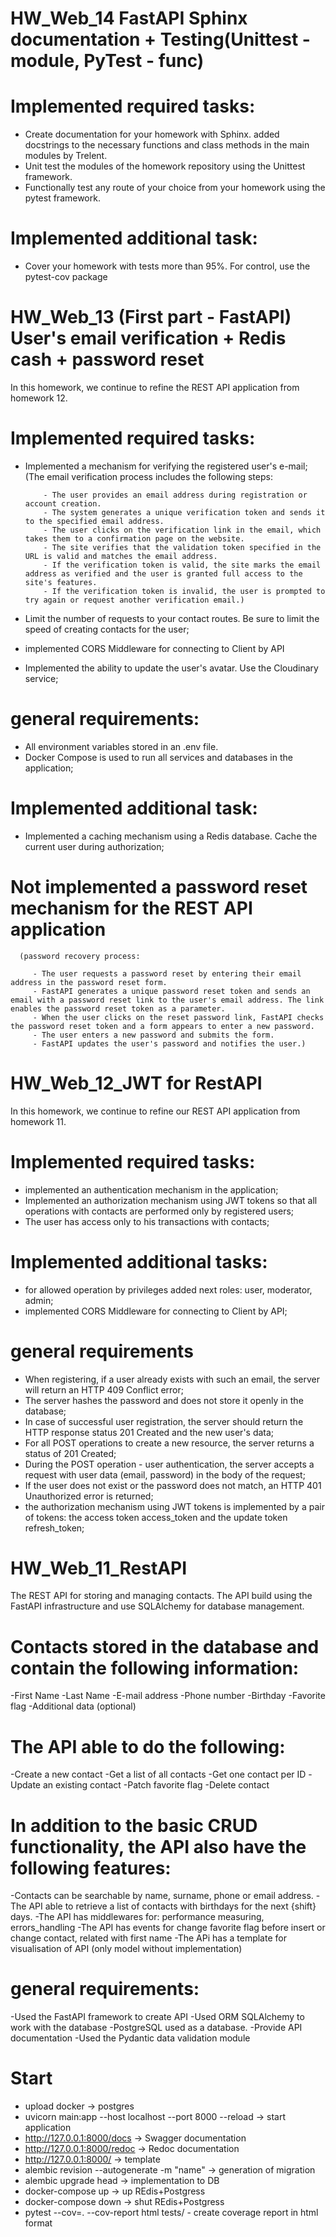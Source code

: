 # HW_Web_14 FastAPI Sphinx documentation + Testing(Unittest - module, PyTest - func)

# Implemented required tasks:
- Create documentation for your homework with Sphinx. 
     added docstrings to the necessary functions and class methods in the main modules by Trelent.
- Unit test the modules of the homework repository using the Unittest framework. 
- Functionally test any route of your choice from your homework using the pytest framework.

# Implemented additional task:
- Cover your homework with tests more than 95%. For control, use the pytest-cov package


# HW_Web_13 (First part - FastAPI) User's email verification + Redis cash + password reset 
In this homework, we continue to refine the REST API application from homework 12.

# Implemented required tasks:
- Implemented a mechanism for verifying the registered user's e-mail; 
      (The email verification process includes the following steps:

          - The user provides an email address during registration or account creation.
          - The system generates a unique verification token and sends it to the specified email address.
          - The user clicks on the verification link in the email, which takes them to a confirmation page on the website.
          - The site verifies that the validation token specified in the URL is valid and matches the email address.
          - If the verification token is valid, the site marks the email address as verified and the user is granted full access to the site's features.
          - If the verification token is invalid, the user is prompted to try again or request another verification email.)

- Limit the number of requests to your contact routes. Be sure to limit the speed of creating contacts for the user; 
- implemented  CORS Middleware for connecting to Client by API
- Implemented the ability to update the user's avatar. Use the Cloudinary service;

# general requirements:
- All environment variables stored in an .env file.
- Docker Compose is used to run all services and databases in the application;

# Implemented additional task:
- Implemented a caching mechanism using a Redis database. Cache the current user during authorization;

# Not implemented a password reset mechanism for the REST API application
      (password recovery process:

         - The user requests a password reset by entering their email address in the password reset form.
         - FastAPI generates a unique password reset token and sends an email with a password reset link to the user's email address. The link enables the password reset token as a parameter.
         - When the user clicks on the reset password link, FastAPI checks the password reset token and a form appears to enter a new password.
         - The user enters a new password and submits the form.
         - FastAPI updates the user's password and notifies the user.)


# HW_Web_12_JWT for RestAPI
In this homework, we continue to refine our REST API application from homework 11.

# Implemented required tasks:
- implemented an authentication mechanism in the application;
- Implemented an authorization mechanism using JWT tokens 
so that all operations with contacts are performed only by registered users;
- The user has access only to his transactions with contacts;

# Implemented additional tasks:
- for allowed operation  by privileges added next roles: user, moderator, admin;
- implemented  CORS Middleware for connecting to Client by API;


# general requirements
- When registering, if a user already exists with such an email, the server will return an HTTP 409 Conflict error;
- The server hashes the password and does not store it openly in the database;
- In case of successful user registration, the server should return the HTTP response status 201 Created and the new user's data;
- For all POST operations to create a new resource, the server returns a status of 201 Created;
- During the POST operation - user authentication, 
the server accepts a request with user data (email, password) in the body of the request;
- If the user does not exist or the password does not match, an HTTP 401 Unauthorized error is returned;
- the authorization mechanism using JWT tokens is implemented by 
a pair of tokens: the access token access_token and the update token refresh_token;



# HW_Web_11_RestAPI
The REST API for storing and managing contacts. 
The API build using the FastAPI infrastructure and use SQLAlchemy for database management.

# Contacts stored in the database and contain the following information:
-First Name
-Last Name
-E-mail address
-Phone number
-Birthday
-Favorite flag
-Additional data (optional)


# The API able to do the following:
-Create a new contact
-Get a list of all contacts
-Get one contact per ID
-Update an existing contact
-Patch favorite flag
-Delete contact

# In addition to the basic CRUD functionality, the API also have the following features:
-Contacts can be searchable by name, surname, phone or email address.
-The API able to retrieve a list of contacts with birthdays for the next {shift} days.
-The API has middlewares for: performance measuring, errors_handling
-The API has events for change favorite flag before insert or change contact, related with first name
-The APi has a template for visualisation of API (only model without implementation)


# general requirements:
-Used the FastAPI framework to create API
-Used ORM SQLAlchemy to work with the database
-PostgreSQL used as a database.
-Provide API documentation
-Used the Pydantic data validation module

# Start
- upload docker -> postgres
- uvicorn main:app --host localhost --port 8000 --reload  -> start application 
- http://127.0.0.1:8000/docs -> Swagger documentation
- http://127.0.0.1:8000/redoc -> Redoc documentation
- http://127.0.0.1:8000/ -> template
- alembic revision --autogenerate -m "name" -> generation of migration
- alembic upgrade head -> implementation to DB 
- docker-compose up -> up REdis+Postgress
- docker-compose down -> shut REdis+Postgress
- pytest --cov=. --cov-report html tests/ - create coverage report in html format

